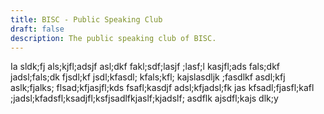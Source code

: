 ```yaml
---
title: BISC - Public Speaking Club
draft: false
description: The public speaking club of BISC.
---
```



Ia sldk;fj als;kjfl;adsjf asl;dkf fakl;sdf;lasjf ;lasf;l kasjfl;ads fals;dkf jadsl;fals;dk fjsdl;kf jsdl;kfasdl; kfals;kfl; kajslasdljk ;fasdlkf asdl;kfj aslk;fjalks; flsad;kfjasjfl;kds fsafl;kasdjf adsl;kfjadsl;fk jas kfsadl;fjasfl;kafl ;jadsl;kfadsfl;ksadjfl;ksfjsadlfkjaslf;kjadslf; asdflk ajsdfl;kajs dlk;y
